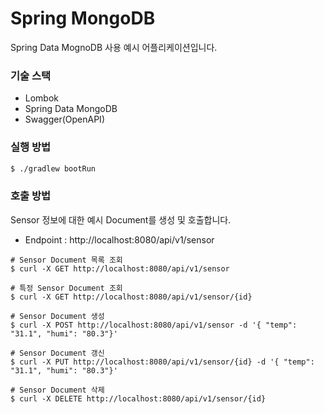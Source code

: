 # Spring MongoDB
Spring Data MognoDB 사용 예시 어플리케이션입니다.

### 기술 스택
 * Lombok
 * Spring Data MongoDB
 * Swagger(OpenAPI)

### 실행 방법
```bash
$ ./gradlew bootRun
```

### 호출 방법
Sensor 정보에 대한 예시 Document를 생성 및 호출합니다.

 * Endpoint : http://localhost:8080/api/v1/sensor
```
# Sensor Document 목록 조회
$ curl -X GET http://localhost:8080/api/v1/sensor

# 특정 Sensor Document 조회
$ curl -X GET http://localhost:8080/api/v1/sensor/{id}

# Sensor Document 생성
$ curl -X POST http://localhost:8080/api/v1/sensor -d '{ "temp": "31.1", "humi": "80.3"}'

# Sensor Document 갱신
$ curl -X PUT http://localhost:8080/api/v1/sensor/{id} -d '{ "temp": "31.1", "humi": "80.3"}'

# Sensor Document 삭제
$ curl -X DELETE http://localhost:8080/api/v1/sensor/{id}
```